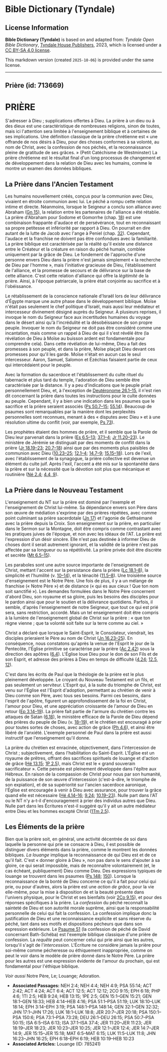 # Bible Dictionary (Tyndale)

## License Information

**Bible Dictionary (Tyndale)** is based on and adapted from: _Tyndale Open Bible Dictionary_, [Tyndale House Publishers](https://tyndaleopenresources.com/), 2023, which is licensed under a [CC BY-SA 4.0 license](https://creativecommons.org/licenses/by-sa/4.0/legalcode.en).

This markdown version (created `2025-10-06`) is provided under the same license.



--------------------------------

## Prière (id: 713669)

PRIÈRE
======

S'adresser à Dieu ; supplications offertes à Dieu. La prière à un dieu ou à des dieux est une caractéristique de nombreuses religions, sinon de toutes, mais ici l'attention sera limitée à l'enseignement biblique et à certaines de ses implications. Une définition classique de la prière chrétienne est « une offrande de nos désirs à Dieu, pour des choses conformes à sa volonté, au nom de Christ, avec la confession de nos péchés, et la reconnaissance pleine de gratitude de ses grâces. » (Petit Catéchisme de Westminster) La prière chrétienne est le résultat final d'un long processus de changement et de développement dans la relation de Dieu avec les humains, comme le montre un examen des données bibliques.

La Prière dans l'Ancien Testament
---------------------------------

Les humains nouvellement créés, conçus pour la communion avec Dieu, vivaient en étroite communion avec lui. Le péché a rompu cette relation intime et directe. Néanmoins, lorsque le Seigneur a conclu son alliance avec Abraham ([Gn 15](https://ref.ly/Gen15:1-Gen15:21)), la relation entre les partenaires de l'alliance a été rétablie. La prière d'Abraham pour Sodome et Gomorrhe (chap. [18](https://ref.ly/Gen18:1-Gen18:33)) est une combinaison frappante d'audace et de persévérance, tout en reconnaissant sa propre petitesse et infériorité par rapport à Dieu. On pourrait en dire autant de la lutte de Jacob avec l'ange à Peniel (chap. [32](https://ref.ly/Gen32:1-Gen32:32)). Cependant, l'audace et la franchise ne doivent pas être confondues avec la familiarité. La prière biblique est caractérisée par la réalité qu'il existe une distance entre le Créateur et la créature en raison du péché humain, comblée uniquement par la grâce de Dieu. Le fondement de l'approche d'une personne envers Dieu dans la prière n'est jamais simplement « la recherche de Dieu par l'homme », mais l'initiative gracieuse de Dieu, l'établissement de l'alliance, et la promesse de secours et de délivrance sur la base de cette alliance. C'est cette relation d'alliance qui offre la *légitimité* de la prière. Ainsi, à l'époque patriarcale, la prière était conjointe au sacrifice et à l'obéissance.

Le rétablissement de la conscience nationale d'Israël lors de leur délivrance d'Égypte marque une autre phase dans le développement biblique. Moïse n'était pas seulement le chef politique d'Israël, mais aussi leur médiateur et intercesseur divinement désigné auprès du Seigneur. À plusieurs reprises, il invoque le nom du Seigneur face aux incertitudes humaines du voyage dans le désert ainsi qu'à l'incrédulité et la désobéissance de son propre peuple. Invoquer le nom du Seigneur ne doit pas être considéré comme une incantation, mais comme un rappel à Dieu de qui il s'est révélé être (la révélation de Dieu à Moïse au buisson ardent est fondamentale pour comprendre cela). Dans cette révélation de lui\-même, Dieu a fait des promesses à son peuple, et dans la prière, Moïse plaçait Dieu devant ces promesses pour qu'il les garde. Moïse n'était en aucun cas le seul intercesseur. Aaron, Samuel, Salomon et Ézéchias faisaient partie de ceux qui intercédaient pour le peuple.

Avec la formation du sacerdoce et l'établissement du culte rituel du tabernacle et plus tard du temple, l'adoration de Dieu semble être caractérisée par la distance. Il y a peu d'indications que le peuple priait personnellement Dieu, et, à l'exception de [Deutéronome 26\.1–15](https://ref.ly/Deut26:1-Deut26:15), il n'est rien dit concernant la prière dans toutes les instructions pour le culte données au peuple. Cependant, il y a bien une indication dans les psaumes que le sacrifice et la prière seraient associés ([Ps 50\.7–15](https://ref.ly/Ps50:7-Ps50:15); [55\.14](https://ref.ly/Ps55:14)). Beaucoup de psaumes sont remarquables par la manière dont les perplexités personnelles sont reconnues, menant à des « disputes avec Dieu » et à une résolution ultime du conflit (voir, par exemple, [Ps 73](https://ref.ly/Ps73:1-Ps73:28)).

Les prophètes étaient des hommes de prière, et il semble que la Parole de Dieu leur parvenait dans la prière ([Es 6\.5–13](https://ref.ly/Isa6:5-Isa6:13); [37\.1–4](https://ref.ly/Isa37:1-Isa37:4); [Jr 11\.20–23](https://ref.ly/Jer11:20-Jer11:23)). Le ministère de Jérémie se distinguait par des moments de conflit dans la prière ([Jr 18\.19–23](https://ref.ly/Jer18:19-Jer18:23); [20\.7–18](https://ref.ly/Jer20:7-Jer20:18)) ainsi que par des moments plus paisibles de communion avec Dieu ([10\.23–25](https://ref.ly/Jer10:23-Jer10:25); [12\.1–4](https://ref.ly/Jer12:1-Jer12:4); [14\.7–9](https://ref.ly/Jer14:7-Jer14:9); [15\.15–18](https://ref.ly/Jer15:15-Jer15:18)). Lors de l'exil, avec l'établissement de la synagogue, la prière collective est devenue un élément du culte juif. Après l'exil, l'accent a été mis sur la spontanéité dans la prière et sur la nécessité que la dévotion soit plus que mécanique et routinière ([Né 2\.4](https://ref.ly/Neh2:4); [4\.4, 9](https://ref.ly/Neh4:4,Neh4:9)).

La Prière dans le Nouveau Testament
-----------------------------------

L'enseignement du NT sur la prière est dominé par l'exemple et l'enseignement de Christ lui\-même. Sa dépendance envers son Père dans son œuvre de médiation s'exprime par des prières répétées, avec comme point culminant sa prière sacerdotale ([Jn 17](https://ref.ly/John17:1-John17:26)) et l'agonie de Gethsémané avec la prière depuis la Croix. Son enseignement sur la prière, en particulier dans le Sermon sur la Montagne, doit être compris comme contrastant avec les pratiques juives de l'époque, et non avec les idéaux de l'AT. La prière est l'expression d'un désir sincère. Elle n'est pas destinée à informer Dieu de choses dont il serait autrement ignorant, et la validité de la prière n'est pas affectée par sa longueur ou sa répétitivité. La prière privée doit être discrète et secrète ([Mt 6\.5–15](https://ref.ly/Matt6:5-Matt6:15)).

Les paraboles sont une autre source importante de l'enseignement de Christ, mettant l'accent sur la persistance dans la prière ([Lc 18\.1–8](https://ref.ly/Luke18:1-Luke18:8)), la simplicité et l'humilité (v. [10–14](https://ref.ly/Luke18:10-Luke18:14)), et la ténacité ([11\.5–8](https://ref.ly/Luke11:5-Luke11:8)). Une troisième source d'enseignement est le Notre Père. Une fois de plus, il y a un mélange de franchise (« Notre Père ») et de distance (« qui es aux cieux ! Que ton nom soit sanctifié »). Les demandes formulées dans le Notre Père concernent d'abord Dieu, son royaume et sa gloire, puis les besoins des disciples pour le pardon ainsi que pour le soutien et la délivrance quotidiens. Parfois, il semble, d'après l'enseignement de notre Seigneur, que tout ce qui est prié sera, sans restriction, accordé. Mais un tel enseignement doit être compris à la lumière de l'enseignement global de Christ sur la prière : « que ton règne vienne ; que ta volonté soit faite sur la terre comme au ciel. »

Christ a déclaré que lorsque le Saint\-Esprit, le Consolateur, viendrait, les disciples prieraient le Père au nom de Christ ([Jn 16\.23–25](https://ref.ly/John16:23-John16:25)). En conséquence, nous constatons qu'après la venue de l'Esprit le jour de la Pentecôte, l'Église primitive se caractérise par la prière ([Ac 2\.42](https://ref.ly/Acts2:42)) sous la direction des apôtres ([6\.4](https://ref.ly/Acts6:4)). L'Église loue Dieu pour le don de son Fils et de son Esprit, et adresse des prières à Dieu en temps de difficulté ([4\.24](https://ref.ly/Acts4:24); [12\.5, 12](https://ref.ly/Acts12:5,Acts12:12)).

C'est dans les écrits de Paul que la théologie de la prière est le plus pleinement développée. Le croyant du Nouveau Testament est un fils, et pas seulement un serviteur. L'Esprit qui, à la suite du triomphe de Christ, est venu sur l'Église est l'Esprit d'adoption, permettant au chrétien de venir à Dieu comme son Père, avec tous ses besoins. Parmi ces besoins, dans l'esprit de l'apôtre, figurent un approfondissement de la foi en Christ, l'amour pour Dieu, et une appréciation croissante de l'amour de Dieu en retour ([Ep 3\.14–19](https://ref.ly/Eph3:14-Eph3:19)). La prière fait partie de l'armure du chrétien contre les attaques de Satan ([6\.18](https://ref.ly/Eph6:18)), le ministère efficace de la Parole de Dieu dépend des prières du peuple de Dieu (v. [18–19](https://ref.ly/Eph6:18-Eph6:19)), et le chrétien est encouragé à prier pour toutes sortes de choses, avec action de grâce ([Ph 4\.6](https://ref.ly/Phil4:6)), et ainsi être libéré de l'anxiété. L'exemple personnel de Paul dans la prière est aussi instructif que l'enseignement qu'il donne.

La prière du chrétien est enracinée, objectivement, dans l'intercession de Christ ; subjectivement, dans l'habilitation du Saint\-Esprit. L'Église est un royaume de prêtres, offrant des sacrifices spirituels de louange et d'action de grâce ([Hé 13\.15](https://ref.ly/Heb13:15); [1P 2\.5](https://ref.ly/1Pet2:5)), mais Christ est le « grand souverain sacrificateur ». Cette pensée est pleinement développée dans l'épître aux Hébreux. En raison de la compassion de Christ pour nous par son humanité, de la puissance de son œuvre d'intercession (c'est\-à\-dire, le triomphe de son expiation), et de sa supériorité sur l'ancien sacerdoce aaronique, l'Église est encouragée à venir à Dieu avec assurance, pour trouver la grâce quand elle est nécessaire ([Hé 4\.14–16](https://ref.ly/Heb4:14-Heb4:16); [9\.24](https://ref.ly/Heb9:24); [10\.19–23](https://ref.ly/Heb10:19-Heb10:23)). Nulle part dans l'AT ou le NT n'y a\-t\-il d'encouragement à prier des individus autres que Dieu. Nulle part dans les Écritures n'est\-il suggéré qu'il y ait un autre médiateur entre Dieu et les hommes excepté Christ ([1Tm 2\.5](https://ref.ly/1Tim2:5)).

Les Éléments de la prière
-------------------------

Bien que la prière soit, en général, une activité décentrée de soi dans laquelle la personne qui prie se consacre à Dieu, il est possible de distinguer divers éléments dans la prière, comme le montrent les données bibliques. *La louange* implique la reconnaissance de qui Dieu est et de ce qu'il fait. C'est « donner gloire à Dieu », non pas dans le sens d'ajouter à sa gloire, ce qui serait impossible, mais de reconnaître volontairement (et, le cas échéant, publiquement) Dieu comme Dieu. Des expressions typiques de louange se trouvent dans les psaumes ([Ps 148](https://ref.ly/Ps148:1-Ps148:14); [150](https://ref.ly/Ps150:1-Ps150:6)). Lorsque la reconnaissance de la bonté de Dieu concerne ce qu'il a fait pour celui qui prie, ou pour d'autres, alors la prière est une *action de grâce*, pour la vie elle\-même, pour la mise à disposition de et la beauté présente dans l'univers physique, pour le Christ et ses bienfaits (voir [2Co 9\.15](https://ref.ly/2Cor9:15)), et pour des réponses spécifiques à la prière. La *confession* du péché reconnaît la sainteté de Dieu et son autorité morale suprême, ainsi que la responsabilité personnelle de celui qui fait la confession. La confession implique donc la justification de Dieu et une reconnaissance explicite et sans réserve du péché, tant dans ses motifs et dispositions pécheurs que dans son expression extérieure. Le [Psaume 51](https://ref.ly/Ps51:1-Ps51:19) (la confession de péché de David concernant Bath\-Schéba) est l'exemple biblique classique d'une prière de confession. La *requête* peut concerner celui qui prie ainsi que les autres, lorsqu'il s'agit de l'*intercession.* L'Écriture ne considère jamais la prière pour soi\-même comme pécheresse ou éthiquement inappropriée, comme on peut le voir dans le modèle de prière donné dans le Notre Père. La prière pour les autres est une expression évidente de l'amour du prochain, qui est fondamental pour l'éthique biblique.

*Voir aussi* Notre Père, Le; Louange; Adoration.

* **Associated Passages:** NEH 2:4; NEH 4:4; NEH 4:9; PSA 55:14; ACT 2:42; ACT 4:24; ACT 6:4; ACT 12:5; ACT 12:12; 2CO 9:15; EPH 6:18; PHP 4:6; 1TI 2:5; HEB 9:24; HEB 13:15; 1PE 2:5; GEN 15:1–GEN 15:21; GEN 18:1–GEN 18:33; HEB 4:14–HEB 4:16; PSA 51:1–PSA 51:19; LUK 18:10–LUK 18:14; EPH 3:14–EPH 3:19; PSA 148:1–PSA 148:14; GEN 32:1–GEN 32:32; JHN 17:1–JHN 17:26; LUK 18:1–LUK 18:8; JER 20:7–JER 20:18; PSA 150:1–PSA 150:6; PSA 73:1–PSA 73:28; DEU 26:1–DEU 26:15; PSA 50:7–PSA 50:15; ISA 6:5–ISA 6:13; ISA 37:1–ISA 37:4; JER 11:20–JER 11:23; JER 18:19–JER 18:23; JER 10:23–JER 10:25; JER 12:1–JER 12:4; JER 14:7–JER 14:9; JER 15:15–JER 15:18; MAT 6:5–MAT 6:15; LUK 11:5–LUK 11:8; JHN 16:23–JHN 16:25; EPH 6:18–EPH 6:19; HEB 10:19–HEB 10:23
* **Associated Articles:** Louange (ID: 785241)


